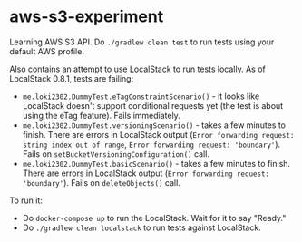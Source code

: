 # aws-s3-experiment

Learning AWS S3 API. Do `./gradlew clean test` to run tests using your default AWS profile.

Also contains an attempt to use [LocalStack](https://github.com/localstack/localstack) to run tests locally. As of LocalStack 0.8.1, tests are failing:

* `me.loki2302.DummyTest.eTagConstraintScenario()` - it looks like LocalStack doesn't support conditional requests yet (the test is about using the eTag feature). Fails immediately.
* `me.loki2302.DummyTest.versioningScenario()` - takes a few minutes to finish. There are errors in LocalStack output (`Error forwarding request: string index out of range`, `Error forwarding request: 'boundary'`). Fails on `setBucketVersioningConfiguration()` call.
* `me.loki2302.DummyTest.basicScenario()` - takes a few minutes to finish. There are errors in LocalStack output (`Error forwarding request: 'boundary'`). Fails on `deleteObjects()` call.

To run it:

* Do `docker-compose up` to run the LocalStack. Wait for it to say "Ready."
* Do `./gradlew clean localstack` to run tests against LocalStack.
